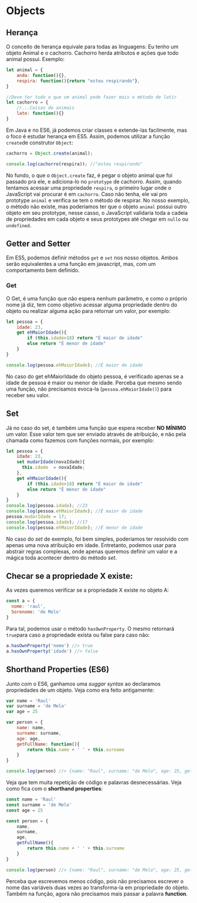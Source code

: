 # Objects

## Herança

O conceito de herança equivale para todas as linguagens: Eu tenho um objeto Animal e o cachorro. Cachorro herda atributos e ações que todo animal possui. Exemplo:

```javascript
let animal = {
    anda: function(){},
    respira: function(){return "estou respirando"},
}

//Deve ter tudo o que um animal pode fazer mais o método de latir
let cachorro = {
    //...Coisas de animais
    late: function(){}
}
```

Em Java e no ES6, já podemos criar classes e extende-las facilmente, mas o foco é estudar herança em ES5. Assim, podemos utilizar a função `create`de construtor `Object`:

```javascript
cachorro = Object.create(animal);

console.log(cachorro(respira)); //"estou respirando"
```

No fundo, o que o `Object.create` faz, é pegar o objeto animal que foi passado pra ele, e adiciona-lo no `prototype` de cachorro. Assim, quando tentamos acessar uma propriedade `respira`, o primeiro lugar onde o JavaScript vai procurar é em `cachorro`. Caso não tenha, ele vai pro prototype `animal` e verifica se tem o método de respirar. No nosso exemplo, o método não existe, mas poderiamos ter que o objeto `animal` possui outro objeto em seu prototype, nesse casso, o JavaScript validaria toda a cadeia de propriedades em cada objeto e seus prototypes até chegar em `nullo` ou `undefined`.

## Getter and Setter

Em ES5, podemos definir métodos `get` e `set` nos nosso objetos. Ambos serão equivalentes a uma função em javascript, mas, com um comportamento bem definido.

### Get

O Get, é uma função que não espera nenhum parâmetro, e como o próprio nome já diz, tem como objetivo acessar alguma propriedade dentro do objeto ou realizar alguma ação para retornar um valor, por exemplo:

```javascript
let pessoa = {
    idade: 23,
    get ehMaiorIdade(){
        if (this.idade>18) return "É maior de idade"
        else return "É menor de idade"
    }
}

console.log(pessoa.ehMaiorIdade); //É maior de idade
```

No caso do get ehMaiorIdade do objeto pessoa, é verificado apenas se a idade de pessoa é maior ou menor de idade. Perceba que mesmo sendo uma função, não precisamos evoca-la (`pessoa.ehMaiorIdade()`) para receber seu valor.

## Set

Já no caso do set, é também uma função que espera receber __NO MÍNIMO__ um valor. Esse valor tem que ser enviado através de atribuição, e não pela chamada como fazemos com funções normais, por exemplo:

```javascript
let pessoa = {
    idade: 23,
    set mudarIdade(novaIdade){
      this.idade  = novaIdade;  
    },
    get ehMaiorIdade(){
        if (this.idade>18) return "É maior de idade"
        else return "É menor de idade"
    }
}
console.log(pessoa.idade); //23
console.log(pessoa.ehMaiorIdade); //É maior de idade
pessoa.mudarIdade = 17;
console.log(pessoa.idade); //17
console.log(pessoa.ehMaiorIdade); //É menor de idade
```

No caso do *set* de exemplo, foi bem simples, poderiamos ter resolvido com apenas uma nova atribuição em idade. Entretanto, podemos usar para abstrair regras complexas, onde apenas queremos definir um valor e a mágica toda acontecer dentro do método *set*.


## Checar se a propriedade X existe:
As vezes queremos verificar se a propriedade X existe no objeto A: 

```javascript
const a = {
  nome: 'raul',
  Sorenome: 'de Melo'
}
```

Para tal, podemos usar o método `hasOwnProperty`. O mesmo retornará `true`para caso a propriedade exista ou false para caso não:
```js
a.hasOwnProperty('nome') //> true
a.hasOwnProperty('idade') //> false
```

## Shorthand Properties (ES6)
Junto com o ES6, ganhamos uma *suggar syntax* ao declaramos propriedades de um objeto. Veja como era feito antigamente:

```javascript
var name = 'Raul'
var surname = 'de Melo'
var age = 25

var person = {
    name: name,
    surname: surname,
    age: age,
    getFullName: function(){
        return this.name + ' ' + this.surname
    }
}

console.log(person) //> {name: "Raul", surname: "de Melo", age: 25, getFullName: ƒ}
```

Veja que tem muita repetição de código e palavras desnecessárias. Veja como fica com o **shorthand properties**:

```javascript
const name = 'Raul'
const surname = 'de Melo'
const age = 25

const person = {
    name,
    surname,
    age,
    getFullName(){
        return this.name + ' ' + this.surname
    }
}

console.log(person) //> {name: "Raul", surname: "de Melo", age: 25, getFullName: ƒ}
```

Perceba que escrevemos menos código, pois não precisamos escrever o nome das variáveis duas vezes ao transforma-la em propriedade do objeto. Também na função, agora não precisamos mais passar a palavra **function**.
